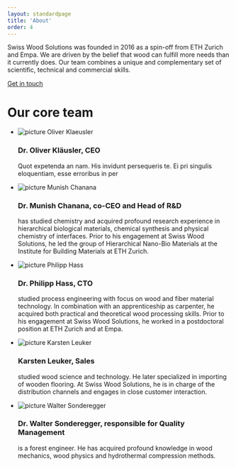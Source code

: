 ```yaml
---
layout: standardpage
title: 'About'
order: 4
---
```


<div class="full-width">
    <div class="wrap-grid-wider">
        <p>Swiss Wood Solutions was founded in 2016 as a spin-off from ETH Zurich and Empa. We are driven by the belief that wood can fulfill more needs than it currently does. Our team combines a unique and complementary set of scientific, technical and commercial skills.
        </p>
        <p><a class="btn-red" href="/swisswoodsolutions/contact">Get in touch</a></p>
        <h1>Our core team</h1>
        <ul>
            <li>
                <img src="/swisswoodsolutions/assets/images/team_OK.jpg" alt="picture Oliver Klaeusler">
                <h3>Dr. Oliver Kläusler, CEO</h3>
                <p>Quot expetenda an nam. His invidunt persequeris te. Ei pri singulis eloquentiam, esse erroribus in per</p>
            </li>
            <li>
                <img src="/swisswoodsolutions/assets/images/team_MC.jpg" alt="picture Munish Chanana">
                <h3>Dr. Munish Chanana, co-CEO and Head of R&D</h3>
                <p>has studied chemistry and acquired profound research experience in hierarchical biological materials, chemical synthesis and physical chemistry of interfaces. Prior to his engagement at Swiss Wood Solutions, he led the group of Hierarchical Nano-Bio Materials at the Institute for Building Materials at ETH Zurich.</p>
            </li>
            <li>
                <img src="/swisswoodsolutions/assets/images/team_PH.jpg" alt="picture Philipp Hass">
                <h3>Dr. Philipp Hass, CTO</h3>
                <p>studied process engineering with focus on wood and fiber material technology. In combination with an apprenticeship as carpenter, he acquired both practical and theoretical wood processing skills. Prior to his engagement at Swiss Wood Solutions, he worked in a postdoctoral position at ETH Zurich and at Empa.</p>
            </li>
            <li>
                <img src="/swisswoodsolutions/assets/images/team_KL.jpg" alt="picture Karsten Leuker">
                <h3>Karsten Leuker, Sales</h3>
                <p>studied wood science and technology. He later specialized in importing of wooden flooring. At Swiss Wood Solutions, he is in charge of the distribution channels and engages in close customer interaction.</p>
            </li>
            <li>
                <img src="/swisswoodsolutions/assets/images/team_WS.jpg" alt="picture Walter Sonderegger">
                <h3>Dr. Walter Sonderegger, responsible for Quality Management</h3>
                <p>is a forest engineer. He has acquired profound knowledge in wood mechanics, wood physics and hydrothermal compression methods.</p>
            </li>
        </ul>
      </div>
  </div>
